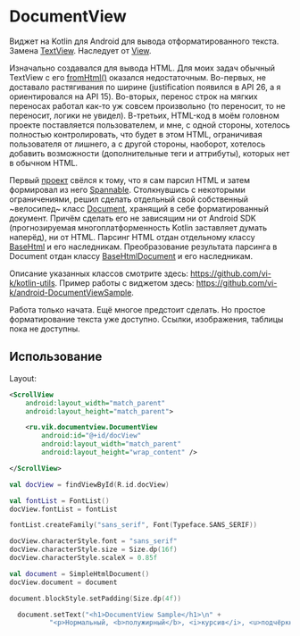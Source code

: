 # DocumentView

Виджет на Kotlin для Android для вывода отформатированного текста. Замена [TextView](https://developer.android.com/reference/android/widget/TextView). Наследует от [View](https://developer.android.com/reference/android/view/View).

Изначально создавался для вывода HTML. Для моих задач обычный TextView с его [fromHtml()](https://developer.android.com/reference/android/text/Html.html#fromHtml(java.lang.String,%20int)) оказался недостаточным. Во-первых, не доставало растягивания по ширине (justification появился в API 26, а я ориентировался на API 15). Во-вторых, перенос строк на мягких переносах работал как-то уж совсем произвольно (то переносит, то не переносит, логики не увидел). В-третьих, HTML-код в моём головном проекте поставляется пользователем, и мне, с одной стороны, хотелось полностью контролировать, что будет в этом HTML, ограничивая пользователя от лишнего, а с другой стороны, наоборот, хотелось добавить возможности (дополнительные теги и аттрибуты), которых нет в обычном HTML.

Первый [проект](https://github.com/vi-k/android-html2spannable) свёлся к тому, что я сам парсил HTML и затем формировал из него [Spannable](https://developer.android.com/reference/android/text/SpannableStringBuilder). Столкнувшись с некоторыми ограничениями, решил сделать отдельный свой собственный ~велосипед~ класс [Document](https://github.com/vi-k/kotlin-utils/tree/master/src/main/java/ru/vik/utils/document), хранящий в себе форматированный документ. Причём сделать его не зависящим ни от Android SDK (прогнозируемая многоплатформенность Kotlin заставляет думать наперёд), ни от HTML. Парсинг HTML отдан отдельному классу [BaseHtml](https://github.com/vi-k/kotlin-utils/tree/master/src/main/java/ru/vik/utils/html) и его наследникам. Преобразование результата парсинга в Document отдан классу [BaseHtmlDocument](https://github.com/vi-k/kotlin-utils/tree/master/src/main/java/ru/vik/utils/htmldocument) и его наследникам.

Описание указанных классов смотрите здесь: <https://github.com/vi-k/kotlin-utils>.
Пример работы с виджетом здесь: <https://github.com/vi-k/android-DocumentViewSample>.

Работа только начата. Ещё многое предстоит сделать. Но простое форматирование текста уже доступно. Ссылки, изображения, таблицы пока не доступны.

## Использование

Layout:
```xml
<ScrollView
    android:layout_width="match_parent"
    android:layout_height="match_parent">

    <ru.vik.documentview.DocumentView
        android:id="@+id/docView"
        android:layout_width="match_parent"
        android:layout_height="wrap_content" />

</ScrollView>
```

```kotlin
val docView = findViewById(R.id.docView)

val fontList = FontList()
docView.fontList = fontList

fontList.createFamily("sans_serif", Font(Typeface.SANS_SERIF))

docView.characterStyle.font = "sans_serif"
docView.characterStyle.size = Size.dp(16f)
docView.characterStyle.scaleX = 0.85f

val document = SimpleHtmlDocument()
docView.document = document

document.blockStyle.setPadding(Size.dp(4f))

  document.setText("<h1>DocumentView Sample</h1>\n" +
          "<p>Нормальный, <b>полужирный</b>, <i>курсив</i>, <u>подчёркнутый</u>, <s>зачёркнутый</s>.</p>")

```
